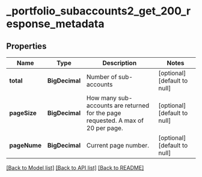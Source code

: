 # _portfolio_subaccounts2_get_200_response_metadata
## Properties

| Name | Type | Description | Notes |
|------------ | ------------- | ------------- | -------------|
| **total** | **BigDecimal** | Number of sub-accounts | [optional] [default to null] |
| **pageSize** | **BigDecimal** | How many sub-accounts are returned for the page requested. A max of 20 per page. | [optional] [default to null] |
| **pageNume** | **BigDecimal** | Current page number. | [optional] [default to null] |

[[Back to Model list]](../README.md#documentation-for-models) [[Back to API list]](../README.md#documentation-for-api-endpoints) [[Back to README]](../README.md)

